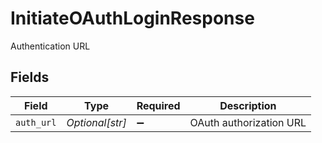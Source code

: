 # InitiateOAuthLoginResponse

Authentication URL


## Fields

| Field                   | Type                    | Required                | Description             |
| ----------------------- | ----------------------- | ----------------------- | ----------------------- |
| `auth_url`              | *Optional[str]*         | :heavy_minus_sign:      | OAuth authorization URL |